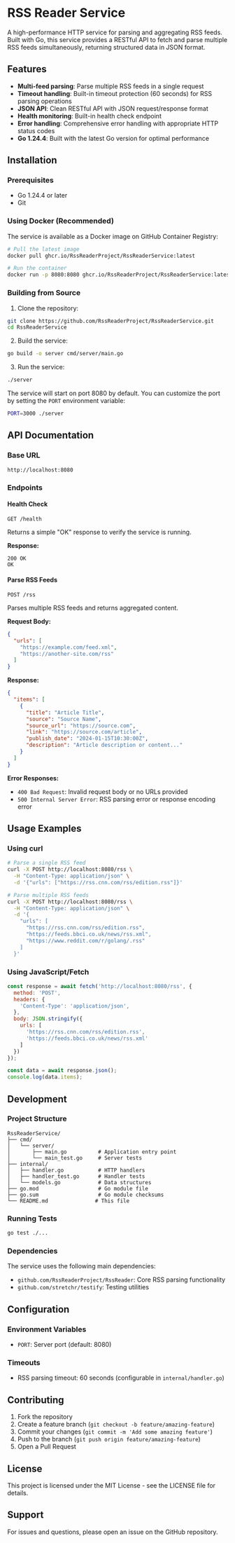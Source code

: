 # RSS Reader Service

A high-performance HTTP service for parsing and aggregating RSS feeds. Built with Go, this service provides a RESTful API to fetch and parse multiple RSS feeds simultaneously, returning structured data in JSON format.

## Features

- **Multi-feed parsing**: Parse multiple RSS feeds in a single request
- **Timeout handling**: Built-in timeout protection (60 seconds) for RSS parsing operations
- **JSON API**: Clean RESTful API with JSON request/response format
- **Health monitoring**: Built-in health check endpoint
- **Error handling**: Comprehensive error handling with appropriate HTTP status codes
- **Go 1.24.4**: Built with the latest Go version for optimal performance

## Installation

### Prerequisites

- Go 1.24.4 or later
- Git

### Using Docker (Recommended)

The service is available as a Docker image on GitHub Container Registry:

```bash
# Pull the latest image
docker pull ghcr.io/RssReaderProject/RssReaderService:latest

# Run the container
docker run -p 8080:8080 ghcr.io/RssReaderProject/RssReaderService:latest
```

### Building from Source

1. Clone the repository:
```bash
git clone https://github.com/RssReaderProject/RssReaderService.git
cd RssReaderService
```

2. Build the service:
```bash
go build -o server cmd/server/main.go
```

3. Run the service:
```bash
./server
```

The service will start on port 8080 by default. You can customize the port by setting the `PORT` environment variable:

```bash
PORT=3000 ./server
```

## API Documentation

### Base URL
```
http://localhost:8080
```

### Endpoints

#### Health Check
```
GET /health
```
Returns a simple "OK" response to verify the service is running.

**Response:**
```
200 OK
OK
```

#### Parse RSS Feeds
```
POST /rss
```
Parses multiple RSS feeds and returns aggregated content.

**Request Body:**
```json
{
  "urls": [
    "https://example.com/feed.xml",
    "https://another-site.com/rss"
  ]
}
```

**Response:**
```json
{
  "items": [
    {
      "title": "Article Title",
      "source": "Source Name",
      "source_url": "https://source.com",
      "link": "https://source.com/article",
      "publish_date": "2024-01-15T10:30:00Z",
      "description": "Article description or content..."
    }
  ]
}
```

**Error Responses:**

- `400 Bad Request`: Invalid request body or no URLs provided
- `500 Internal Server Error`: RSS parsing error or response encoding error

## Usage Examples

### Using curl

```bash
# Parse a single RSS feed
curl -X POST http://localhost:8080/rss \
  -H "Content-Type: application/json" \
  -d '{"urls": ["https://rss.cnn.com/rss/edition.rss"]}'

# Parse multiple RSS feeds
curl -X POST http://localhost:8080/rss \
  -H "Content-Type: application/json" \
  -d '{
    "urls": [
      "https://rss.cnn.com/rss/edition.rss",
      "https://feeds.bbci.co.uk/news/rss.xml",
      "https://www.reddit.com/r/golang/.rss"
    ]
  }'
```

### Using JavaScript/Fetch

```javascript
const response = await fetch('http://localhost:8080/rss', {
  method: 'POST',
  headers: {
    'Content-Type': 'application/json',
  },
  body: JSON.stringify({
    urls: [
      'https://rss.cnn.com/rss/edition.rss',
      'https://feeds.bbci.co.uk/news/rss.xml'
    ]
  })
});

const data = await response.json();
console.log(data.items);
```

## Development

### Project Structure

```
RssReaderService/
├── cmd/
│   └── server/
│       ├── main.go          # Application entry point
│       └── main_test.go     # Server tests
├── internal/
│   ├── handler.go           # HTTP handlers
│   ├── handler_test.go      # Handler tests
│   └── models.go            # Data structures
├── go.mod                   # Go module file
├── go.sum                   # Go module checksums
└── README.md               # This file
```

### Running Tests

```bash
go test ./...
```

### Dependencies

The service uses the following main dependencies:

- `github.com/RssReaderProject/RssReader`: Core RSS parsing functionality
- `github.com/stretchr/testify`: Testing utilities

## Configuration

### Environment Variables

- `PORT`: Server port (default: 8080)

### Timeouts

- RSS parsing timeout: 60 seconds (configurable in `internal/handler.go`)

## Contributing

1. Fork the repository
2. Create a feature branch (`git checkout -b feature/amazing-feature`)
3. Commit your changes (`git commit -m 'Add some amazing feature'`)
4. Push to the branch (`git push origin feature/amazing-feature`)
5. Open a Pull Request

## License

This project is licensed under the MIT License - see the LICENSE file for details.

## Support

For issues and questions, please open an issue on the GitHub repository.